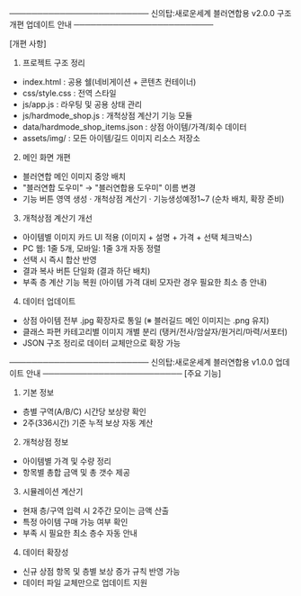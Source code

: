 ─────────────────────────
신의탑:새로운세계 블러연합용 v2.0.0 구조 개편 업데이트 안내
─────────────────────────

[개편 사항]
1. 프로젝트 구조 정리
 - index.html : 공용 쉘(네비게이션 + 콘텐츠 컨테이너)
 - css/style.css : 전역 스타일
 - js/app.js : 라우팅 및 공용 상태 관리
 - js/hardmode_shop.js : 개척상점 계산기 기능 모듈
 - data/hardmode_shop_items.json : 상점 아이템/가격/회수 데이터
 - assets/img/ : 모든 아이템/길드 이미지 리소스 저장소

2. 메인 화면 개편
 - 블러연합 메인 이미지 중앙 배치
 - "블러연합 도우미" → "블러연합용 도우미" 이름 변경
 - 기능 버튼 영역 생성
   · 개척상점 계산기
   · 기능생성예정1~7 (순차 배치, 확장 준비)

3. 개척상점 계산기 개선
 - 아이템별 이미지 카드 UI 적용 (이미지 + 설명 + 가격 + 선택 체크박스)
 - PC 웹: 1줄 5개, 모바일: 1줄 3개 자동 정렬
 - 선택 시 즉시 합산 반영
 - 결과 복사 버튼 단일화 (결과 하단 배치)
 - 부족 층 계산 기능 복원 (아이템 가격 대비 모자란 경우 필요한 최소 층 안내)

4. 데이터 업데이트
 - 상점 아이템 전부 .jpg 확장자로 통일 (※ 블러길드 메인 이미지는 .png 유지)
 - 클래스 파편 카테고리별 이미지 개별 분리 (탱커/전사/암살자/원거리/마력/서포터)
 - JSON 구조 정리로 데이터 교체만으로 확장 가능

─────────────────────────
신의탑:새로운세계 블러연합용 v1.0.0 업데이트 안내
─────────────────────────
[주요 기능]
1. 기본 정보
 - 층별 구역(A/B/C) 시간당 보상량 확인
 - 2주(336시간) 기준 누적 보상 자동 계산

2. 개척상점 정보
 - 아이템별 가격 및 수량 정리
 - 항목별 총합 금액 및 총 갯수 제공

3. 시뮬레이션 계산기
 - 현재 층/구역 입력 시 2주간 모이는 금액 산출
 - 특정 아이템 구매 가능 여부 확인
 - 부족 시 필요한 최소 층수 자동 안내

4. 데이터 확장성
 - 신규 상점 항목 및 층별 보상 증가 규칙 반영 가능
 - 데이터 파일 교체만으로 업데이트 지원